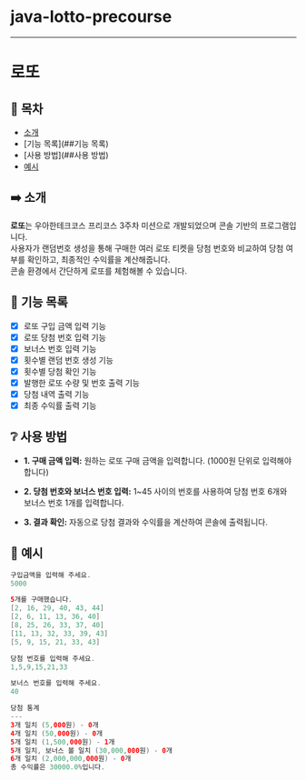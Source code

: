 # java-lotto-precourse

-----
# 로또
 

## 📜 목차
- [소개](##소개)
- [기능 목록](##기능 목록)
- [사용 방법](##사용 방법)
- [예시](##예시)

## ➡️ 소개
**로또**는 우아한테크코스 프리코스 3주차 미션으로 개발되었으며 콘솔 기반의 프로그램입니다.  
사용자가 랜덤번호 생성을 통해 구매한 여러 로또 티켓을 당첨 번호와 비교하여 당첨 여부를 확인하고, 최종적인 수익률을 계산해줍니다.  
콘솔 환경에서 간단하게 로또를 체험해볼 수 있습니다.

## 🎯 기능 목록
- [x] 로또 구입 금액 입력 기능
- [x] 로또 당첨 번호 입력 기능
- [x] 보너스 번호 입력 기능
- [x] 횟수별 랜덤 번호 생성 기능
- [x] 횟수별 당첨 확인 기능
- [x] 발행한 로또 수량 및 번호 출력 기능
- [x] 당첨 내역 출력 기능
- [x] 최종 수익률 출력 기능

## ❔ 사용 방법
 - **1. 구매 금액 입력:** 원하는 로또 구매 금액을 입력합니다. (1000원 단위로 입력해야 합니다)


 - **2. 당첨 번호와 보너스 번호 입력:** 1~45 사이의 번호를 사용하여 당첨 번호 6개와 보너스 번호 1개를 입력합니다.


 - **3. 결과 확인:** 자동으로 당첨 결과와 수익률을 계산하여 콘솔에 출력됩니다.


## 🚀 예시
```java
구입금액을 입력해 주세요.
5000

5개를 구매했습니다.
[2, 16, 29, 40, 43, 44]
[2, 6, 11, 13, 36, 40]
[8, 25, 26, 33, 37, 40]
[11, 13, 32, 33, 39, 43]
[5, 9, 15, 21, 33, 43]

당첨 번호를 입력해 주세요.
1,5,9,15,21,33

보너스 번호를 입력해 주세요.
40

당첨 통계
---
3개 일치 (5,000원) - 0개
4개 일치 (50,000원) - 0개
5개 일치 (1,500,000원) - 1개
5개 일치, 보너스 볼 일치 (30,000,000원) - 0개
6개 일치 (2,000,000,000원) - 0개
총 수익률은 30000.0%입니다.
```